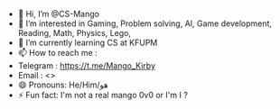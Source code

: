 - 👋 Hi, I’m @CS-Mango
- 👀 I’m interested in Gaming, Problem solving, AI, Game development, Reading, Math, Physics, Lego, 
- 🌱 I’m currently learning CS at KFUPM
- 📫 How to reach me :
- Telegram : <https://t.me/Mango_Kirby>
- Email : <>
- 😄 Pronouns: He/Him/هو
- ⚡ Fun fact: I'm not a real mango 0v0 or I'm I ?

<!---
CS-Mango/CS-Mango is a ✨ special ✨ repository because its `README.md` (this file) appears on your GitHub profile.
You can click the Preview link to take a look at your changes.
--->
